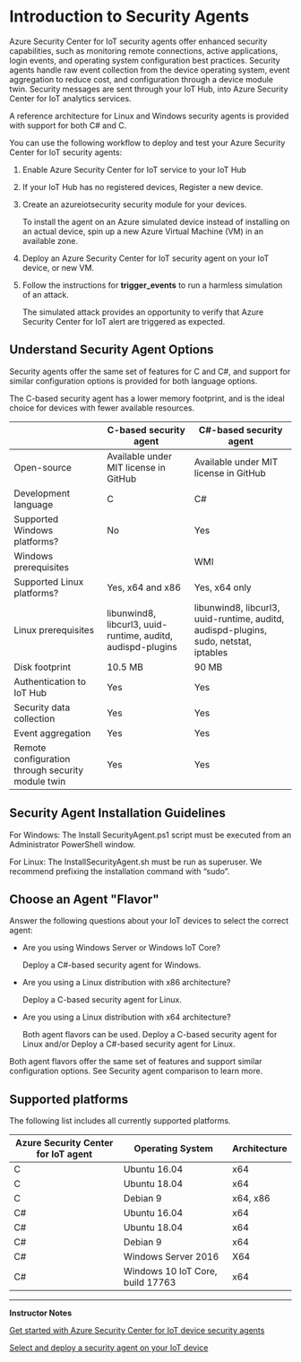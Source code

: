 # Introduction to Security Agents

Azure Security Center for IoT security agents offer enhanced security capabilities, such as monitoring remote connections, active applications, login events, and operating system configuration best practices. Security agents handle raw event collection from the device operating system, event aggregation to reduce cost, and configuration through a device module twin. Security messages are sent through your IoT Hub, into Azure Security Center for IoT analytics services.

A reference architecture for Linux and Windows security agents is provided with support for both C# and C.

You can use the following workflow to deploy and test your Azure Security Center for IoT security agents:

1. Enable Azure Security Center for IoT service to your IoT Hub

1. If your IoT Hub has no registered devices, Register a new device.

1. Create an azureiotsecurity security module for your devices.

    To install the agent on an Azure simulated device instead of installing on an actual device, spin up a new Azure Virtual Machine (VM) in an available zone.

1. Deploy an Azure Security Center for IoT security agent on your IoT device, or new VM.

1. Follow the instructions for **trigger_events** to run a harmless simulation of an attack.

    The simulated attack provides an opportunity to verify that Azure Security Center for IoT alert are triggered as expected. 

## Understand Security Agent Options

Security agents offer the same set of features for C and C#, and support for similar configuration options is provided for both language options.

The C-based security agent has a lower memory footprint, and is the ideal choice for devices with fewer available resources.

|     |C-based security agent|C#-based security agent|
|-----|----------------------|-----------------------|
|Open-source|Available under MIT license in GitHub|Available under MIT license in GitHub|
|Development language|C|C#|
|Supported Windows platforms?|No|Yes|
|Windows prerequisites|    |WMI|
|Supported Linux platforms?|Yes, x64 and x86|Yes, x64 only|
|Linux prerequisites|libunwind8, libcurl3, uuid-runtime, auditd, audispd-plugins|libunwind8, libcurl3, uuid-runtime, auditd, audispd-plugins, sudo, netstat, iptables|
|Disk footprint|10.5 MB|90 MB|33 MB|
|Authentication to IoT Hub|Yes|Yes|
|Security data collection|Yes|Yes|
|Event aggregation|Yes|Yes|
|Remote configuration through security module twin|Yes|Yes|

## Security Agent Installation Guidelines

For Windows: The Install SecurityAgent.ps1 script must be executed from an Administrator PowerShell window.

For Linux: The InstallSecurityAgent.sh must be run as superuser. We recommend prefixing the installation command with “sudo”.

## Choose an Agent "Flavor"

Answer the following questions about your IoT devices to select the correct agent:

* Are you using Windows Server or Windows IoT Core?

    Deploy a C#-based security agent for Windows.

* Are you using a Linux distribution with x86 architecture?

    Deploy a C-based security agent for Linux.

* Are you using a Linux distribution with x64 architecture?

    Both agent flavors can be used. Deploy a C-based security agent for Linux and/or Deploy a C#-based security agent for Linux.

Both agent flavors offer the same set of features and support similar configuration options. See Security agent comparison to learn more.

## Supported platforms

The following list includes all currently supported platforms.

|Azure Security Center for IoT agent|Operating System|Architecture|
|-----------------------------------|----------------|------------|
|C|Ubuntu 16.04|x64|
|C|Ubuntu 18.04|x64|
|C|Debian 9|x64, x86|
|C#|Ubuntu 16.04|x64|
|C#|Ubuntu 18.04|x64|
|C#|Debian 9|x64|
|C#|Windows Server 2016|X64|
|C#|Windows 10 IoT Core, build 17763|x64|

---

**Instructor Notes**

[Get started with Azure Security Center for IoT device security agents](https://docs.microsoft.com/en-us/azure/asc-for-iot/security-agents)

[Select and deploy a security agent on your IoT device](https://docs.microsoft.com/en-us/azure/asc-for-iot/how-to-deploy-agent)

[]()
